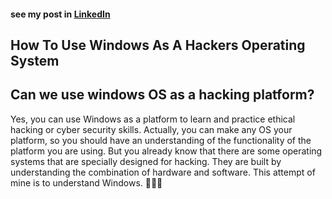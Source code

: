 #### see my post in [LinkedIn](https://www.linkedin.com/posts/anjelo-peiris-522069230_windows-for-hackers-can-we-use-windows-activity-7089074389916258304-gY2i?utm_source=share&utm_medium=member_desktop)
## How To Use Windows As A Hackers Operating System

## Can we use windows OS as a hacking platform?
  Yes, you can use Windows as a platform to learn and practice ethical hacking or cyber security skills. Actually, you can make any OS your platform,     so you should have an understanding of the functionality of the platform you are using. But you already know that there are some operating systems      that are specially designed for hacking. They are built by understanding the combination of hardware and software. This attempt of mine is to           understand Windows. 🥴😏😈
